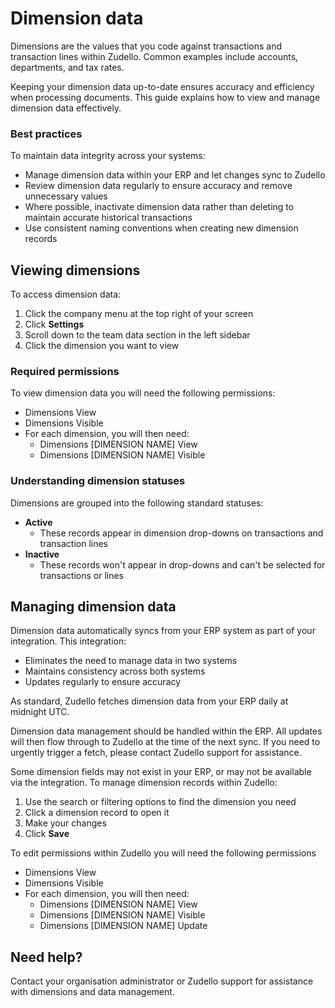 # Dimension data

Dimensions are the values that you code against transactions and transaction lines within Zudello. Common examples include accounts, departments, and tax rates. 

Keeping your dimension data up-to-date ensures accuracy and efficiency when processing documents. This guide explains how to view and manage dimension data effectively. 

### Best practices

To maintain data integrity across your systems:

- Manage dimension data within your ERP and let changes sync to Zudello
- Review dimension data regularly to ensure accuracy and remove unnecessary values
- Where possible, inactivate dimension data rather than deleting to maintain accurate historical transactions
- Use consistent naming conventions when creating new dimension records

## Viewing dimensions

To access dimension data:

1. Click the company menu at the top right of your screen
2. Click **Settings**
3. Scroll down to the team data section in the left sidebar
4. Click the dimension you want to view

### Required permissions

To view dimension data you will need the following permissions:

- Dimensions View
- Dimensions Visible
- For each dimension, you will then need:
	- Dimensions [DIMENSION NAME] View
	- Dimensions [DIMENSION NAME] Visible

### Understanding dimension statuses

Dimensions are grouped into the following standard statuses:

- **Active** 
	- These records appear in dimension drop-downs on transactions and transaction lines
- **Inactive**
	- These records won't appear in drop-downs and can't be selected for transactions or lines

## Managing dimension data

Dimension data automatically syncs from your ERP system as part of your integration. This integration:

- Eliminates the need to manage data in two systems
- Maintains consistency across both systems
- Updates regularly to ensure accuracy

As standard, Zudello fetches dimension data from your ERP daily at midnight UTC. 

Dimension data management should be handled within the ERP. All updates will then flow through to Zudello at the time of the next sync. If you need to urgently trigger a fetch, please contact Zudello support for assistance. 

Some dimension fields may not exist in your ERP, or may not be available via the integration. To manage dimension records within Zudello:

1. Use the search or filtering options to find the dimension you need
2. Click a dimension record to open it
3. Make your changes
4. Click **Save**

To edit permissions within Zudello you will need the following permissions
- Dimensions View
- Dimensions Visible
- For each dimension, you will then need:
	- Dimensions [DIMENSION NAME] View
	- Dimensions [DIMENSION NAME] Visible
	- Dimensions [DIMENSION NAME] Update

## Need help?

Contact your organisation administrator or Zudello support for assistance with dimensions and data management.